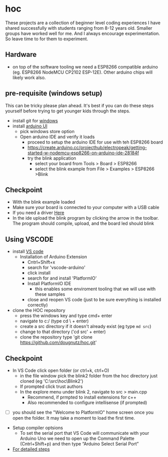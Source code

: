 # hoc
These projects are a collection of beginner level coding experiences I have shared successfully with students ranging from 8-12 years old. Smaller groups have worked well for me. And I always encourage experimentation. So leave time to for them to experiment. 
## Hardware
- on top of the software tooling we need a ESP8266 compatible arduino (eg. ESP8266 NodeMCU CP2102 ESP-12E). Other arduino chips will likely work also.
## pre-requisite (windows setup)
This can be tricky please plan ahead. It's best if you can do these steps yourself before trying to get younger kids through the steps. 
- install git for [windows](https://gitforwindows.org/) 
- install [arduino UI](https://www.arduino.cc/en/software)
  - pick windows store option
  - Open arduino IDE and verify it loads
    - proceed to setup the arduino IDE for use with teh ESP8266 board 
    - https://create.arduino.cc/projecthub/electropeak/getting-started-w-nodemcu-esp8266-on-arduino-ide-28184f
    - try the blink application
      - select your board from Tools > Board > ESP8266
      - select the blink example from File > Examples > ESP8266 >Blink
## Checkpoint
  - With the blink example loaded
  - Make sure your board is connected to your computer with a USB cable
  - If you need a driver [Here](https://www.silabs.com/developers/usb-to-uart-bridge-vcp-drivers)
  - In the ide upload the blink program by clicking the arrow in the toolbar. The program should compile, upload, and the board led should blink
## Using VSCODE
- install [VS code](https://code.visualstudio.com/Download) 
  - Installation of Arduino Extension
    - Cntrl+Shift+x  
    - search for 'vscode-arduino'
    - click install
    - search for and install 'PlatformIO'
    - Install PlatformIO IDE
      - this enables some enviroment tooling that we will use with these samples
    - close and reopen VS code (just to be sure everything is installed correctly)
- clone the HOC repository
  - press the windows key and type cmd+ enter
  - navigate to c:/ (type cd \ + enter)
  - create a src directory if it doesn't already exist (eg type `md src`)
  - change to that directory ('cd src' + enter)
  - clone the repository type 'git clone https://github.com/dougnutz/hoc.git'

## Checkpoint
  - In VS Code click open folder (or ctrl+k, ctrl+O)
    - in the file window pick the blink2 folder from the hoc directory just cloned (eg 'C:\src\hoc\Blink2')
    - If prompted click trust authors
    - In the explore menu under blink 2, navigate to src > main.cpp
      - Recommend, if prmpted to install extensions for c++
      - Also recommended to configure intellisense (if prompted)
  - [ ] you should see the "Welcome to PlatformIO" home screen once you open the folder. It may take a moment to load the first time. 
  - Setup compiler optsions
    -  To set the serial port that VS Code will communicate with your Arduino Uno we need to open up the Command Palette (Cntrl+Shift+p) and then type “Arduino Select Serial Port”
- [For detailed steps](https://maker.pro/arduino/tutorial/how-to-use-visual-studio-code-for-arduino)

